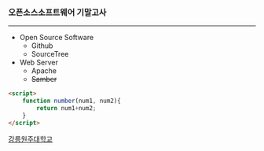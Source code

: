 ### 오픈소스소프트웨어 기말고사
---


- Open Source Software
  - Github
  - SourceTree
- Web Server
  - Apache
  - ~~Samber~~



```html
<script>
	function number(num1, num2){
		return num1+num2;
	}
</script>
```



[강릉원주대학교](https://www.gwnu.ac.kr/sites/kor/index.do)

